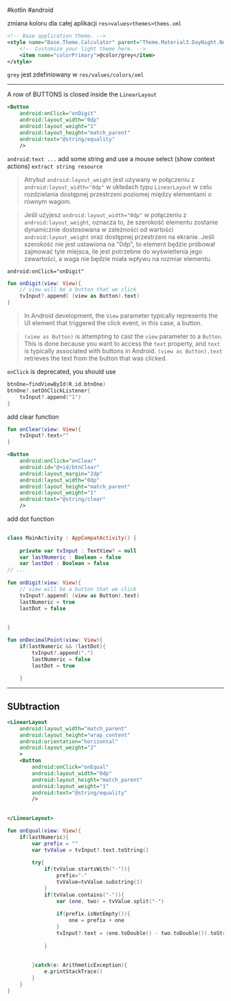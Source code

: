 #kotlin #android 

zmiana koloru dla całej aplikacji
`res>values>themes>thems.xml`

```xml
<!-- Base application theme. -->  
<style name="Base.Theme.Calculator" parent="Theme.Material3.DayNight.NoActionBar">  
    <!-- Customize your light theme here. -->  
    <item name="colorPrimary">@color/grey</item>  
</style>
```
`grey` jest zdefiniowany w `res/values/colors/xml`


----
A row of BUTTONS is closed inside the `LinearLayout`
```xml
<Button  
    android:onClick="onDigit"  
    android:layout_width="0dp"  
    android:layout_weight="1" 
    android:layout_height="match_parent"  
    android:text="@string/equality"  
    />
```
`android:text ...` add some string and use a mouse select  (show context actions) `extract string resource`

>Atrybut `android:layout_weight` jest używany w połączeniu z `android:layout_width="0dp"` w układach typu `LinearLayout` w celu rozdzielania dostępnej przestrzeni poziomej między elementami o równym wagom.

> Jeśli użyjesz `android:layout_width="0dp"` w połączeniu z `android:layout_weight`, oznacza to, że szerokość elementu zostanie dynamicznie dostosowana w zależności od wartości `android:layout_weight` oraz dostępnej przestrzeni na ekranie. Jeśli szerokość nie jest ustawiona na "0dp", to element będzie próbował zajmować tyle miejsca, ile jest potrzebne do wyświetlenia jego zawartości, a waga nie będzie miała wpływu na rozmiar elementu.


`android:onClick="onDigit"` 
```kotlin
fun onDigit(view: View){  
    // view will be a button that we click  
    tvInput?.append( (view as Button).text)  
}
```

>In Android development, the `View` parameter typically represents the UI element that triggered the click event, in this case, a button.

> `(view as Button)` is attempting to cast the `view` parameter to a `Button`. This is done because you want to access the `text` property, and `text` is typically associated with buttons in Android.
> `(view as Button).text` retrieves the text from the button that was clicked.


`onClick` is deprecated, you should use 
```kotlin
btnOne=findViewById(R.id.btnOne)
btnOne?.setOnClickListener{
	tvInput?.append("1")
}

```

add clear function
```kotlin
fun onClear(view: View){  
    tvInput?.text=""  
}
```

```xml
<Button  
    android:onClick="onClear"  
    android:id="@+id/btnClear"  
    android:layout_margin="2dp"  
    android:layout_width="0dp"  
    android:layout_height="match_parent"  
    android:layout_weight="1"  
    android:text="@string/clear"  
    />
```

add dot function
```kotlin
  
class MainActivity : AppCompatActivity() {  
  
    private var tvInput : TextView? = null  
    var lastNumeric : Boolean = false  
    var lastDot : Boolean = false
// ...
  
fun onDigit(view: View){  
    // view will be a button that we click  
    tvInput?.append( (view as Button).text)  
    lastNumeric = true  
    lastDot = false  
  
  
}

fun onDecimalPoint(view: View){  
    if(lastNumeric && !lastDot){  
        tvInput?.append(".")  
        lastNumeric = false  
        lastDot = true  
  
    }

```

----------------

## SUbtraction

```xml
<LinearLayout  
    android:layout_width="match_parent"  
    android:layout_height="wrap_content"  
    android:orientation="horizontal"  
    android:layout_weight="2"  
    >  
    <Button        
	    android:onClick="onEqual"  
        android:layout_width="0dp"  
        android:layout_height="match_parent"  
        android:layout_weight="1"  
        android:text="@string/equality"  
        />  
  
  
</LinearLayout>
```

```kotlin
fun onEqual(view: View){  
    if(lastNumeric){  
        var prefix = ""  
        var tvValue = tvInput?.text.toString()  
  
        try{  
            if(tvValue.startsWith("-")){  
                prefix="-"  
                tvValue=tvValue.substring(1)  
            }  
            if(tvValue.contains("-")){  
                var (one, two) = tvValue.split("-")  
  
                if(prefix.isNotEmpty()){  
                    one = prefix + one  
                }  
                tvInput?.text = (one.toDouble() - two.toDouble()).toString()  
  
            }  
  
  
        }catch(e: ArithmeticException){  
            e.printStackTrace()  
        }  
    }  
}
```






